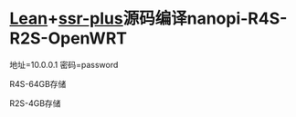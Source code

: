 # [Lean](https://github.com/coolsnowwolf/lede)+[ssr-plus](https://github.com/fw876/helloworld)源码编译nanopi-R4S-R2S-OpenWRT

地址=10.0.0.1  密码=password

R4S-64GB存储

R2S-4GB存储
